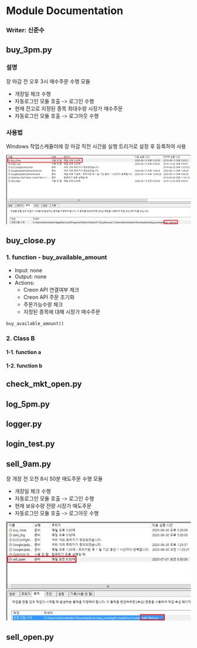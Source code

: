 # Module Documentation

### Writer: 신준수

## buy_3pm.py

### 설명

장 마감 전 오후 3시 매수주문 수행 모듈
- 개장일 체크 수행
- 자동로그인 모듈 호출 -> 로그인 수행
- 현재 잔고로 지정된 종목 최대수량 시장가 매수주문
- 자동로그인 모듈 호출 -> 로그아웃 수행

### 사용법

Windows 작업스케쥴러에 장 마감 직전 시간을 실행 트리거로 설정 후 등록하여 사용

![example_pic](../resources/buy_3pm.png)

## buy_close.py

### 1. function -  buy_available_amount
- Input: none
- Output: none
- Actions:
  - Creon API 연결여부 체크
  - Creon API 주문 초기화
  - 주문가능수량 체크
  - 지정된 종목에 대해 시장가 매수주문

~~~
buy_available_amount()
~~~

### 2. Class B
#### 1-1. function a
#### 1-2. function b

## check_mkt_open.py

## log_5pm.py

## logger.py

## login_test.py

## sell_9am.py

장 개장 전 오전 8시 50분 매도주문 수행 모듈
- 개장일 체크 수행
- 자동로그인 모듈 호출 -> 로그인 수행
- 현재 보유수량 전량 시장가 매도주문
- 자동로그인 모듈 호출 -> 로그아웃 수행

![example_sell_9am](../resources/modules/sell_9am.png)

## sell_open.py
